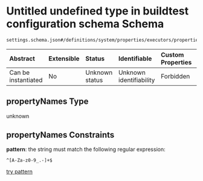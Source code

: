 # Untitled undefined type in buildtest configuration schema Schema

```txt
settings.schema.json#/definitions/system/properties/executors/properties/cobalt/propertyNames
```



| Abstract            | Extensible | Status         | Identifiable            | Custom Properties | Additional Properties | Access Restrictions | Defined In                                                                   |
| :------------------ | :--------- | :------------- | :---------------------- | :---------------- | :-------------------- | :------------------ | :--------------------------------------------------------------------------- |
| Can be instantiated | No         | Unknown status | Unknown identifiability | Forbidden         | Allowed               | none                | [settings.schema.json\*](../out/settings.schema.json "open original schema") |

## propertyNames Type

unknown

## propertyNames Constraints

**pattern**: the string must match the following regular expression:&#x20;

```regexp
^[A-Za-z0-9_.-]+$
```

[try pattern](https://regexr.com/?expression=%5E%5BA-Za-z0-9_.-%5D%2B%24 "try regular expression with regexr.com")
